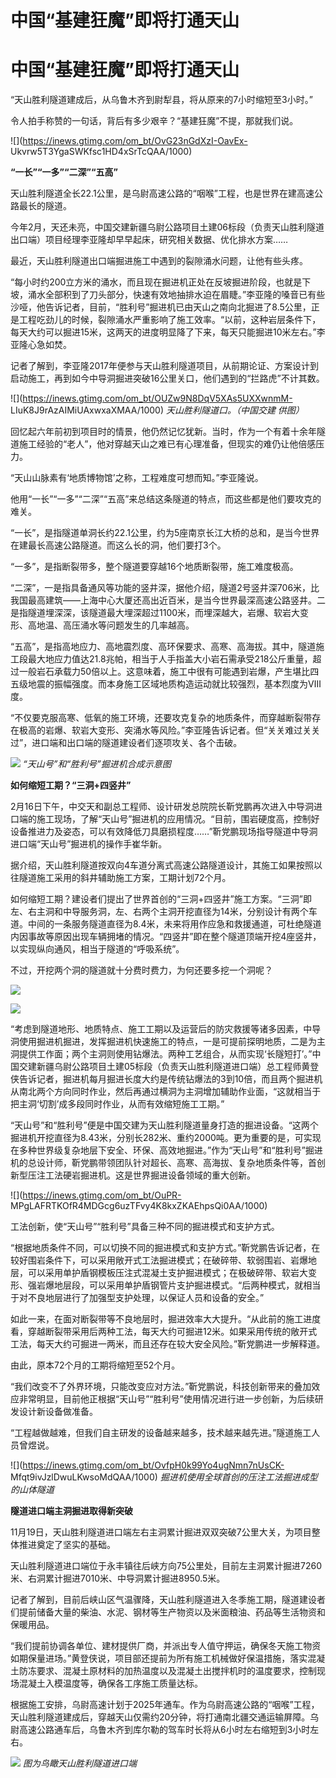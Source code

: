 # 中国“基建狂魔”即将打通天山

# 中国“基建狂魔”即将打通天山

“天山胜利隧道建成后，从乌鲁木齐到尉犁县，将从原来的7小时缩短至3小时。”

令人拍手称赞的一句话，背后有多少艰辛？“基建狂魔”不提，那就我们说。

![](https://inews.gtimg.com/om_bt/OvG23nGdXzI-OavEx-
Ukvrw5T3YgaSWKfsc1HD4xSrTcQAA/1000)

**“一长”“一多”“二深”“五高”**

天山胜利隧道全长22.1公里，是乌尉高速公路的“咽喉”工程，也是世界在建高速公路最长的隧道。

今年2月，天还未亮，中国交建新疆乌尉公路项目土建06标段（负责天山胜利隧道出口端）项目经理李亚隆却早早起床，研究相关数据、优化排水方案……

最近，天山胜利隧道出口端掘进施工中遇到的裂隙涌水问题，让他有些头疼。

“每小时约200立方米的涌水，而且现在掘进机正处在反坡掘进阶段，也就是下坡，涌水全部积到了刀头部分，快速有效地抽排水迫在眉睫。”李亚隆的嗓音已有些沙哑，他告诉记者，目前，“胜利号”掘进机已由天山之南向北掘进了8.5公里，正是工程吃劲儿的时候，裂隙涌水严重影响了施工效率。“以前，这种岩层条件下，每天大约可以掘进15米，这两天的进度明显降了下来，每天只能掘进10米左右。”李亚隆心急如焚。

记者了解到，李亚隆2017年便参与天山胜利隧道项目，从前期论证、方案设计到启动施工，再到如今中导洞掘进突破16公里关口，他们遇到的“拦路虎”不计其数。

![](https://inews.gtimg.com/om_bt/OUZw9N8DqV5XAs5UXXwnmM-
LIuK8J9rAzAIMiUAxwxaXMAA/1000) _天山胜利隧道口。（中国交建 供图）_

回忆起六年前初到项目时的情景，他仍然记忆犹新。当时，作为一个有着十余年隧道施工经验的“老人”，他对穿越天山之难已有心理准备，但现实的难仍让他倍感压力。

“天山山脉素有‘地质博物馆’之称，工程难度可想而知。”李亚隆说。

他用“一长”“一多”“二深”“五高”来总结这条隧道的特点，而这些都是他们要攻克的难关。

“一长”，是指隧道单洞长约22.1公里，约为5座南京长江大桥的总和，是当今世界在建最长高速公路隧道。而这么长的洞，他们要打3个。

“一多”，是指断裂带多，整个隧道要穿越16个地质断裂带，施工难度极高。

“二深”，一是指具备通风等功能的竖井深，据他介绍，隧道2号竖井深706米，比我国最高建筑——上海中心大厦还高出近百米，是当今世界最深高速公路竖井。二是指隧道埋深深，该隧道最大埋深超过1100米，而埋深越大，岩爆、软岩大变形、高地温、高压涌水等问题发生的几率越高。

“五高”，是指高地应力、高地震烈度、高环保要求、高寒、高海拔。其中，隧道施工段最大地应力值达21.8兆帕，相当于人手指盖大小岩石需承受218公斤重量，超过一般岩石承载力50倍以上。这意味着，施工中很有可能遇到岩爆，产生堪比四五级地震的振幅强度。而本身施工区域地质构造运动就比较强烈，基本烈度为Ⅷ度。

“不仅要克服高寒、低氧的施工环境，还要攻克复杂的地质条件，而穿越断裂带存在极高的岩爆、软岩大变形、突涌水等风险。”李亚隆告诉记者。但“关关难过关关过”，进口端和出口端的隧道建设者们逐项攻关、各个击破。

![](https://inews.gtimg.com/om_bt/OHGLClEsxUAokTOZiqTbxsYzeQG2WM9z77EYScannGFA8AA/1000)
_“天山号”和“胜利号”掘进机合成示意图_

**如何缩短工期？“三洞+四竖井”**

2月16日下午，中交天和副总工程师、设计研发总院院长靳党鹏再次进入中导洞进口端的施工现场，了解“天山号”掘进机的应用情况。“目前，围岩硬度高，控制好设备推进力及姿态，可以有效降低刀具磨损程度……”靳党鹏现场指导隧道中导洞进口端“天山号”掘进机的操作手崔华新。

据介绍，天山胜利隧道按双向4车道分离式高速公路隧道设计，其施工如果按照以往隧道施工采用的斜井辅助施工方案，工期计划72个月。

如何缩短工期？建设者们提出了世界首创的“三洞+四竖井”施工方案。“三洞”即左、右主洞和中导服务洞，左、右两个主洞开挖直径为14米，分别设计有两个车道。中间的一条服务隧道直径为8.4米，未来将用作应急和救援通道，可杜绝隧道内因事故等原因出现车辆拥堵的情况。“四竖井”即在整个隧道顶端开挖4座竖井，以实现纵向通风，相当于隧道的“呼吸系统”。

不过，开挖两个洞的隧道就十分费时费力，为何还要多挖一个洞呢？

![](https://inews.gtimg.com/om_bt/O1E_5G30ct4h8rkl1AR1HoPZNcwg3Urm_T0J2-ZQqjSN0AA/1000)

![](https://inews.gtimg.com/om_bt/OzDL1XfyKPdCXBHvN_tSVTNk4uaL4pEFSQq3NVMSLMGhYAA/1000)

“考虑到隧道地形、地质特点、施工工期以及运营后的防灾救援等诸多因素，中导洞使用掘进机掘进，发挥掘进机快速施工的特点，一是可提前探明地质，二是为主洞提供工作面；两个主洞则使用钻爆法。两种工艺组合，从而实现‘长隧短打’。”中国交建新疆乌尉公路项目土建05标段（负责天山胜利隧道进口端）总工程师黄登侠告诉记者，掘进机每月掘进长度大约是传统钻爆法的3到10倍，而且两个掘进机从南北两个方向同时作业，然后再通过横洞为主洞增加辅助作业面，“这就相当于把主洞‘切割’成多段同时作业，从而有效缩短施工工期。”

“天山号”和“胜利号”便是中国交建为天山胜利隧道量身打造的掘进设备。“这两个掘进机开挖直径为8.43米，分别长282米、重约2000吨。更为重要的是，可实现在多种世界级复杂地层下安全、环保、高效地掘进。”作为“天山号”和“胜利号”掘进机的总设计师，靳党鹏带领团队针对超长、高寒、高海拔、复杂地质条件等，首创新型压注工法硬岩掘进机。这是世界掘进设备领域的重大创新。

![](https://inews.gtimg.com/om_bt/OuPR-
MPgLAFRTKOfR4MDGcg6uzTFvy4K8kxZKAEhpsQi0AA/1000)

工法创新，使“天山号”“胜利号”具备三种不同的掘进模式和支护方式。

“根据地质条件不同，可以切换不同的掘进模式和支护方式。”靳党鹏告诉记者，在较好围岩条件下，可以采用敞开式工法掘进模式；在破碎带、软弱围岩、岩爆地层，可以采用单护盾钢模板压注式混凝土支护掘进模式；在极破碎带、软岩大变形、强岩爆地层段，可以采用单护盾钢管片支护掘进模式。“后两种模式，就相当于对不良地层进行了加强型支护处理，以保证人员和设备的安全。”

如此一来，在面对断裂带等不良地层时，掘进效率大大提升。“从此前的施工进度看，穿越断裂带采用后两种工法，每天大约可掘进12米。如果采用传统的敞开式工法，每天大约可掘进一两米，而且还存在较大安全风险。”靳党鹏进一步解释道。

由此，原本72个月的工期将缩短至52个月。

“我们改变不了外界环境，只能改变应对方法。”靳党鹏说，科技创新带来的叠加效应非常明显，目前他正根据“天山号”“胜利号”使用情况进行进一步创新，为后续研发设计新设备做准备。

“工程越做越难，但我们自主研发的设备越来越多，技术越来越先进。”隧道施工人员曾煜说。

![](https://inews.gtimg.com/om_bt/OvfpH0k99Yo4ugNmn7nUsCK-
Mfqt9ivJzlDwuLKwsoMdQAA/1000) _掘进机使用全球首创的压注工法掘进成型的山体隧道_

**隧道进口端主洞掘进取得新突破**

11月19日，天山胜利隧道进口端左右主洞累计掘进双双突破7公里大关，为项目整体推进奠定了坚实的基础。

天山胜利隧道进口端位于永丰镇往后峡方向75公里处，目前左主洞累计掘进7260米、右洞累计掘进7010米、中导洞累计掘进8950.5米。

记者了解到，目前后峡山区气温骤降，天山胜利隧道进入冬季施工期，隧道建设者们提前储备大量的柴油、水泥、钢材等生产物资以及米面粮油、药品等生活物资和保暖用品。

“我们提前协调各单位、建材提供厂商，并派出专人值守押运，确保冬天施工物资如期保量进场。”黄登侠说，项目部还提前为所有施工机械做好保温措施，落实混凝土防冻要求、混凝土原材料的加热温度以及混凝土出搅拌机时的温度要求，控制现场混凝土入模温度等，确保各工序施工质量达标。

根据施工安排，乌尉高速计划于2025年通车。作为乌尉高速公路的“咽喉”工程，天山胜利隧道建成后，穿越天山仅需约20分钟，将打通南北疆交通运输屏障。乌尉高速公路通车后，乌鲁木齐到库尔勒的驾车时长将从6小时左右缩短到3小时左右。

![](https://inews.gtimg.com/om_bt/OsOwAfCAVaKnR9gUiA6CkA7XoEa9JQcgVZWhvH_Ed13PAAA/1000)
_图为鸟瞰天山胜利隧道进口端_

